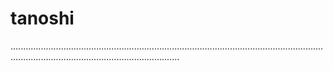 # tanoshi
...............................................................................................................................................................................................
